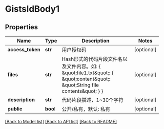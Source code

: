 # GistsIdBody1

## Properties
Name | Type | Description | Notes
------------ | ------------- | ------------- | -------------
**access_token** | **str** | 用户授权码 | [optional] 
**files** | **str** | Hash形式的代码片段文件名以及文件内容。如: { \&quot;file1.txt\&quot;: { \&quot;content\&quot;: \&quot;String file contents\&quot; } } | [optional] 
**description** | **str** | 代码片段描述，1~30个字符 | [optional] 
**public** | **bool** | 公开/私有，默认: 私有 | [optional] 

[[Back to Model list]](../README.md#documentation-for-models) [[Back to API list]](../README.md#documentation-for-api-endpoints) [[Back to README]](../README.md)

